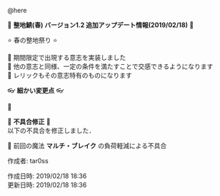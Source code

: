 @here 

:cherry_blossom:  **__整地鯖(春) バージョン1.2 追加アップデート情報(2019/02/18)__** :cherry_blossom:  


:star: 春の整地祭り :star:  

:diamond_shape_with_a_dot_inside: 期間限定で出現する意志を実装しました  
:diamond_shape_with_a_dot_inside: 他の意志と同様、一定の条件を満たすことで交感できるようになります  
:diamond_shape_with_a_dot_inside: レリックもその意志特有のものになります  


:eyeglasses: **__細かい変更点__** :eyeglasses:    

:diamond_shape_with_a_dot_inside: 


:bow: **__不具合修正__** :bow:   
以下の不具合を修正しました．  

:diamond_shape_with_a_dot_inside: 前回の魔法 **マルチ・ブレイク** の負荷軽減による不具合  


作成者: tar0ss  

作成日時: 2019/02/18 18:36  
更新日時: 2019/02/18 18:36  
